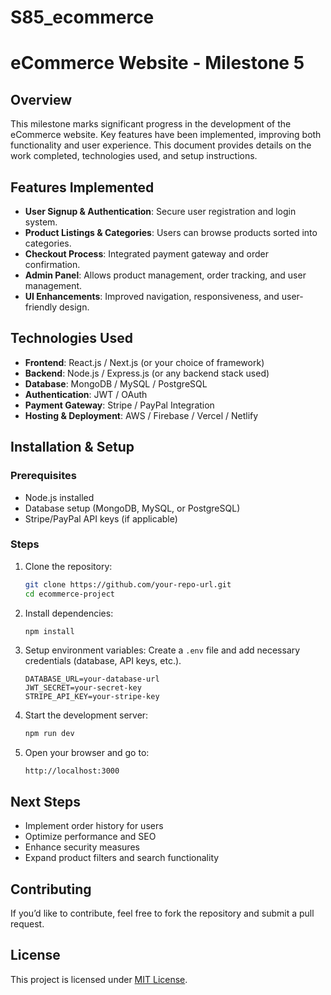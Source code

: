 # S85_ecommerce

# eCommerce Website - Milestone 5

## Overview
This milestone marks significant progress in the development of the eCommerce website. Key features have been implemented, improving both functionality and user experience. This document provides details on the work completed, technologies used, and setup instructions.

## Features Implemented
- **User Signup & Authentication**: Secure user registration and login system.
- **Product Listings & Categories**: Users can browse products sorted into categories.
- **Checkout Process**: Integrated payment gateway and order confirmation.
- **Admin Panel**: Allows product management, order tracking, and user management.
- **UI Enhancements**: Improved navigation, responsiveness, and user-friendly design.

## Technologies Used
- **Frontend**: React.js / Next.js (or your choice of framework)
- **Backend**: Node.js / Express.js (or any backend stack used)
- **Database**: MongoDB / MySQL / PostgreSQL
- **Authentication**: JWT / OAuth
- **Payment Gateway**: Stripe / PayPal Integration
- **Hosting & Deployment**: AWS / Firebase / Vercel / Netlify

## Installation & Setup
### Prerequisites
- Node.js installed
- Database setup (MongoDB, MySQL, or PostgreSQL)
- Stripe/PayPal API keys (if applicable)

### Steps
1. Clone the repository:
   ```sh
   git clone https://github.com/your-repo-url.git
   cd ecommerce-project
   ```
2. Install dependencies:
   ```sh
   npm install
   ```
3. Setup environment variables:
   Create a `.env` file and add necessary credentials (database, API keys, etc.).
   ```env
   DATABASE_URL=your-database-url
   JWT_SECRET=your-secret-key
   STRIPE_API_KEY=your-stripe-key
   ```
4. Start the development server:
   ```sh
   npm run dev
   ```
5. Open your browser and go to:
   ```
   http://localhost:3000
   ```

## Next Steps
- Implement order history for users
- Optimize performance and SEO
- Enhance security measures
- Expand product filters and search functionality

## Contributing
If you’d like to contribute, feel free to fork the repository and submit a pull request.

## License
This project is licensed under [MIT License](LICENSE).
